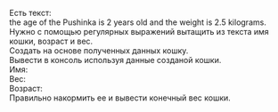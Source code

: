 Есть текст:  
the age of the Pushinka is 2 years old and the weight is 2.5 kilograms.  
Нужно с помощью регулярных выражений вытащить из текста имя кошки, возраст и вес.  
Создать на основе полученных данных кошку.  
Вывести в консоль используя данные созданой кошки.  
Имя:    
Вес:  
Возраст:  
Правильно накормить ее и вывести конечный вес кошки.  
